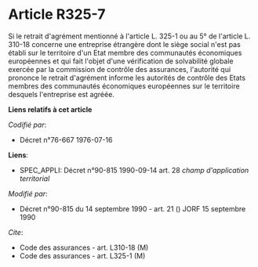 # Article R325-7

Si le retrait d'agrément mentionné à l'article L. 325-1 ou au 5° de l'article L. 310-18 concerne une entreprise étrangère
dont le siège social n'est pas établi sur le territoire d'un Etat membre des communautés économiques européennes et qui fait
l'objet d'une vérification de solvabilité globale exercée par la commission de contrôle des assurances, l'autorité qui
prononce le retrait d'agrément informe les autorités de contrôle des Etats membres des communautés économiques européennes
sur le territoire desquels l'entreprise est agréée.

**Liens relatifs à cet article**

_Codifié par_:

  - Décret n°76-667 1976-07-16

**Liens**:

  - SPEC_APPLI: Décret n°90-815 1990-09-14 art. 28 *champ d'application territorial*

_Modifié par_:

  - Décret n°90-815 du 14 septembre 1990 - art. 21 () JORF 15 septembre 1990

_Cite_:

  - Code des assurances - art. L310-18 (M)
  - Code des assurances - art. L325-1 (M)
